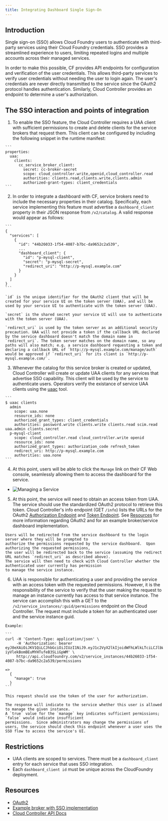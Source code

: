 ```yaml
---
title: Integrating Dashboard Single Sign-On
---
```


## Introduction

Single sign-on (SSO) allows Cloud Foundry users to authenticate with third-party services
using their Cloud Foundry credentials. SSO provides a streamlined experience to users,
limiting repeated logins and multiple accounts across their managed services.

In order to make this possible, CF provides API endpoints for configuration and
verification of the user credentials. This allows third-party services to verify user credentials
without needing the user to login again. The user's credentials are never directly transmitted to
the service since the OAuth2 protocol handles authentication. Similarly, Cloud Controller provides
an endpoint to determine a user's authorization.

## The SSO interaction and points of integration

  1. To enable the SSO feature, the Cloud Controller requires a UAA client with sufficient permissions to create and
    delete clients for the service brokers that request them. This client can be configured by including the following
    snippet in the runtime manifest:

    ```
    properties:
      uaa:
        clients:
          cc_service_broker_client:
            secret: cc-broker-secret
            scope: cloud_controller.write,openid,cloud_controller.read
            authorities: clients.read,clients.write,clients.admin
            authorized-grant-types: client_credentials
    ```

  2. In order to integrate a dashboard with CF, service brokers need to include the necessary
    properties in their catalog. Specifically, each service implementing this feature must
    advertise a `dashboard_client` property in their JSON response from `/v2/catalog`. A valid
    response would appear as follows:

    ```
    {
      "services": [
        {
          "id": "44b26033-1f54-4087-b7bc-da9652c2a539",
          ...
          "dashboard_client": {
            "id": "p-mysql-client",
            "secret": "p-mysql-secret",
            "redirect_uri": "http://p-mysql.example.com"
          }
        }
      ]
    }
    ```

    `id` is the unique identifier for the OAuth2 client that will be created for your service UI on the token server (UAA), and will be used by your service UI to authenticate with the token server (UAA).

    `secret` is the shared secret your service UI will use to authenticate with the token server (UAA).

    `redirect_uri` is used by the token server as an additional security precaution. UAA will not provide a token if the callback URL declared by the service dashboard doesn't match the domain name in `redirect_uri`. The token server matches on the domain name, so any paths will also match; e.g. a service dashboard requesting a token and declaring a callback URL of `http://p-mysql.example.com/manage/auth` would be approved if `redirect_uri` for its client is `http://p-mysql.example.com/`. 

  3. Whenever the catalog for this service broker is created or updated, Cloud Controller will
    create or update UAA clients for any services that advertise SSO capability. This client
    will be used by the service to authenticate users. Operators verify the existance of
    service UAA clients using the [uaac](https://github.com/cloudfoundry/cf-uaac) tool.

    ```
    $ uaac clients
      admin
        scope: uaa.none
        resource_ids: none
        authorized_grant_types: client_credentials
        authorities: password.write clients.write clients.read scim.read uaa.admin clients.secret
      p-mysql-client
        scope: cloud_controller.read cloud_controller.write openid
        resource_ids: none
        authorized_grant_types: authorization_code refresh_token
        redirect_uri: http://p-mysql.example.com
        authorities: uaa.none
    ```

  4. At this point, users will be able to click the `Manage` link on their CF Web console,
    seamlessly allowing them to access the dashboard for the service.
    <br />
+   ![Managing a Service](../images/web-ui-manage-service.png)

  5. At this point, the service will need to obtain an access token from UAA.  The service should
    use the standardized OAuth2 protocol to retrieve this token.  Cloud Controller's info endpoint (GET `/info`) lists
    the URLs for the OAuth2 [Authorization Endpoint](http://tools.ietf.org/html/rfc6749#section-3.1) and
    [Token Endpoint](http://tools.ietf.org/html/rfc6749#section-3.2).
    See [Resources](#resources) for more information regarding OAuth2 and for an example broker/service dashboard implementation.

    Users will be redirected from the service dashboard to the login server where they will be prompted to
    authorize the permissions requested by the service dashboard.  Upon authorizing the requested permissions,
    the user will be redirected back to the service (assuming the redirect URL matches `redirect_uri` as described above).
    The service will then need to check with Cloud Controller whether the authenticated user currently has permission
    to manage the service instance.

  6. UAA is responsible for authenticating a user and providing the service with an access token
    with the requested permissions.  However, it is the responsibility of the service to verify
    that the user making the request to manage an instance currently has access to that service instance.  The service
    can accomplish this with a GET to the `/v2/service_instances/:guid/permissions` endpoint on the
    Cloud Controller. The request must include a token for an authenticated user and the service instance guid. 

    Example:

    ```
    curl -H 'Content-Type: application/json' \
         -H 'Authorization: bearer eyJ0eXAiOiJKV1QiLCJhbGciOiJIUzI1NiJ9.eyJ1c2VyX2lkIjoidWFhLWlkLTciLCJlbWFpbCI6ImVtYWlsLTdAc29tZWRvbWFpbi5jb20iLCJzY29wZSI6WyJjbG91ZF9jb250cm9sbGVyLmFkbWluIl0sImF1ZCI6WyJjbG91ZF9jb250cm9sbGVyIl0sImV4cCI6MTM5Mjc0NzIzNH0.IUsMEB95qiBazm-iyVlekBomBEuMYHTufeB3SLiGpWM' \
         http://api.cloudfoundry.com/v2/service_instances/44b26033-1f54-4087-b7bc-da9652c2a539/permissions

    =>
      {
        "manage": true
      }
    ```

    This request should use the token of the user for authorization.

    The response will indicate to the service whether this user is allowed to manage the given instance.
    A `true` value for the `manage` key indicates sufficient permissions; `false` would indicate insufficient
    permissions.  Since administrators may change the permissions of users, the service should check this endpoint whenever a user uses the SSO flow to access the service's UI.

## Restrictions

 * UAA clients are scoped to services.  There must be a `dashboard_client` entry for each service that uses SSO integration.
 * Each `dashboard_client id` must be unique across the CloudFoundry deployment.

<a id="resources"></a>
## Resources
  * [OAuth2](http://oauth.net/2/)
  * [Example broker with SSO implementation](https://github.com/cloudfoundry/cf-mysql-broker)
  * [Cloud Controller API Docs](http://apidocs.cfapps.io/)
